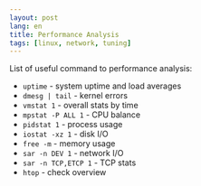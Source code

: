 ```yaml
---
layout: post
lang: en
title: Performance Analysis
tags: [linux, network, tuning]
---
```


List of useful command to performance analysis:

<!-- more -->

- `uptime` - system uptime and load averages
- `dmesg | tail` - kernel errors
- `vmstat 1` - overall stats by time
- `mpstat -P ALL 1` - CPU balance
- `pidstat 1` - process usage
- `iostat -xz 1` - disk I/O
- `free -m` - memory usage
- `sar -n DEV 1` - network I/O
- `sar -n TCP,ETCP 1` - TCP stats
- `htop` - check overview
